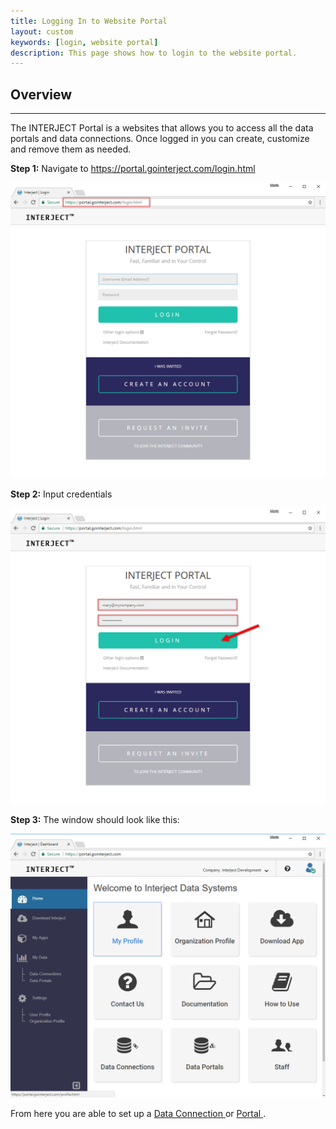 ```yaml
---
title: Logging In to Website Portal
layout: custom
keywords: [login, website portal]
description: This page shows how to login to the website portal.
---
```


##  **Overview**
---
The INTERJECT Portal is a websites that allows you to access all the data portals and data connections. Once logged in you can create, customize and remove them as needed. 

**Step 1:** Navigate to [ https://portal.gointerject.com/login.html ](https://portal.gointerject.com/login.html)

![](/images/Login/01.png)

**Step 2:** Input credentials 

![](/images/Login/02.png)

**Step 3:** The window should look like this: 

![](/images/Login/03.png)

From here you are able to set up a [ Data Connection ](/wPortal/Lab-15.2-Database-Connection_136249415.html) or [ Portal ](/wPortal/Data-Portals_324665363.html) . 
